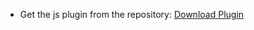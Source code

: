 - Get the js  plugin from the repository:
 [Download Plugin ](https://github.com/vishnu1100/BetterDiscordNitroPlugin)